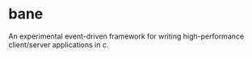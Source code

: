 bane
====

An experimental event-driven framework for writing high-performance client/server applications in c.